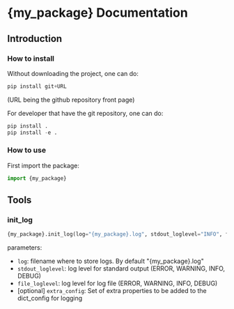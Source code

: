 # {my_package} Documentation

## Introduction


### How to install
Without downloading the project, one can do:
```python
pip install git+URL
```
(URL being the github repository front page)

For developer that have the git repository, one can do:

```python
pip install .
pip install -e .
```


### How to use

First import the package:

```python
import {my_package}
```

## Tools
### init_log

```python
{my_package}.init_log(log="{my_package}.log", stdout_loglevel="INFO", file_loglevel="DEBUG")
```

parameters:
* `log`: filename where to store logs. By default "{my_package}.log"
* `stdout_loglevel`: log level for standard output (ERROR, WARNING, INFO, DEBUG)
* `file_loglevel`: log level for log file (ERROR, WARNING, INFO, DEBUG)
* [optional] `extra_config`: Set of extra properties to be added to the dict_config for logging

